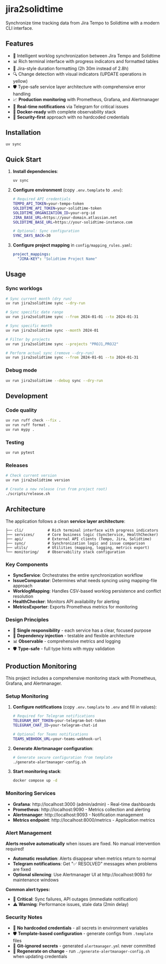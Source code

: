 # jira2solidtime

Synchronize time tracking data from Jira Tempo to Solidtime with a modern CLI interface.

## Features

- 🔄 Intelligent worklog synchronization between Jira Tempo and Solidtime
- 📊 Rich terminal interface with progress indicators and formatted tables
- 🎯 Jira-style duration formatting (2h 30m instead of 2.8h)
- 🔍 Change detection with visual indicators (UPDATE operations in yellow)
- 🛡️ Type-safe service layer architecture with comprehensive error handling
- 📈 **Production monitoring** with Prometheus, Grafana, and Alertmanager
- 🔔 **Real-time notifications** via Telegram for critical issues
- 🐳 **Docker-ready** with complete observability stack
- 🔐 **Security-first** approach with no hardcoded credentials

## Installation

```bash
uv sync
```

## Quick Start

1. **Install dependencies**:
   ```bash
   uv sync
   ```

2. **Configure environment** (copy `.env.template` to `.env`):
   ```bash
   # Required API credentials
   TEMPO_API_TOKEN=your-tempo-token
   SOLIDTIME_API_TOKEN=your-solidtime-token
   SOLIDTIME_ORGANIZATION_ID=your-org-id
   JIRA_BASE_URL=https://your-domain.atlassian.net
   SOLIDTIME_BASE_URL=https://your-solidtime-instance.com

   # Optional: Sync configuration
   SYNC_DAYS_BACK=30
   ```

3. **Configure project mapping** in `config/mapping_rules.yaml`:
   ```yaml
   project_mappings:
     "JIRA-KEY": "Solidtime Project Name"
   ```

## Usage

### Sync worklogs
```bash
# Sync current month (dry run)
uv run jira2solidtime sync --dry-run

# Sync specific date range
uv run jira2solidtime sync --from 2024-01-01 --to 2024-01-31

# Sync specific month
uv run jira2solidtime sync --month 2024-01

# Filter by projects
uv run jira2solidtime sync --projects "PROJ1,PROJ2"

# Perform actual sync (remove --dry-run)
uv run jira2solidtime sync --from 2024-01-01 --to 2024-01-31
```

### Debug mode
```bash
uv run jira2solidtime --debug sync --dry-run
```

## Development

### Code quality
```bash
uv run ruff check --fix .
uv run ruff format .
uv run mypy .
```

### Testing
```bash
uv run pytest
```

### Releases
```bash
# Check current version
uv run jira2solidtime version

# Create a new release (run from project root)
./scripts/release.sh
```

## Architecture

The application follows a clean **service layer architecture**:

```
├── cli/           # Rich terminal interface with progress indicators
├── services/      # Core business logic (SyncService, HealthChecker)
├── api/           # External API clients (Tempo, Jira, Solidtime)
├── sync/          # Synchronization logic and issue comparison
├── utils/         # Utilities (mapping, logging, metrics export)
└── monitoring/    # Observability stack configuration
```

### Key Components

- **SyncService**: Orchestrates the entire synchronization workflow
- **IssueComparator**: Determines what needs syncing using mapping-file approach
- **WorklogMapping**: Handles CSV-based worklog persistence and conflict resolution
- **HealthChecker**: Monitors API availability for alerting
- **MetricsExporter**: Exports Prometheus metrics for monitoring

### Design Principles

- 🎯 **Single responsibility** - each service has a clear, focused purpose
- 🔄 **Dependency injection** - testable and flexible architecture
- 📊 **Observable** - comprehensive metrics and logging
- 🛡️ **Type-safe** - full type hints with mypy validation

## Production Monitoring

This project includes a comprehensive monitoring stack with Prometheus, Grafana, and Alertmanager.

### Setup Monitoring

1. **Configure notifications** (copy `.env.template` to `.env` and fill in values):
   ```bash
   # Required for Telegram notifications
   TELEGRAM_BOT_TOKEN=your-telegram-bot-token
   TELEGRAM_CHAT_ID=your-telegram-chat-id

   # Optional for Teams notifications
   TEAMS_WEBHOOK_URL=your-teams-webhook-url
   ```

2. **Generate Alertmanager configuration**:
   ```bash
   # Generate secure configuration from template
   ./generate-alertmanager-config.sh
   ```

3. **Start monitoring stack**:
   ```bash
   docker compose up -d
   ```

### Monitoring Services

- **Grafana**: http://localhost:3000 (admin/admin) - Real-time dashboards
- **Prometheus**: http://localhost:9090 - Metrics collection and alerting
- **Alertmanager**: http://localhost:9093 - Notification management
- **Metrics endpoint**: http://localhost:8000/metrics - Application metrics

### Alert Management

**Alerts resolve automatically** when issues are fixed. No manual intervention required!

- **Automatic resolution**: Alerts disappear when metrics return to normal
- **Telegram notifications**: Get "✅ RESOLVED" messages when problems are fixed
- **Optional silencing**: Use Alertmanager UI at http://localhost:9093 for maintenance windows

**Common alert types:**
- 🚨 **Critical**: Sync failures, API outages (immediate notification)
- ⚠️ **Warning**: Performance issues, stale data (2min delay)

### Security Notes

- 🔐 **No hardcoded credentials** - all secrets in environment variables
- 🛡️ **Template-based configuration** - generate configs from `.template` files
- 🚫 **Git-ignored secrets** - generated `alertmanager.yml` never committed
- 🔄 **Regenerate on change** - run `./generate-alertmanager-config.sh` when updating credentials